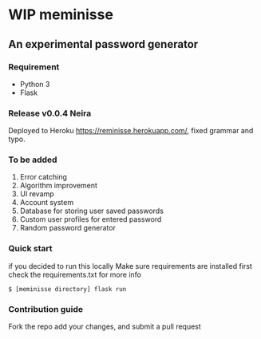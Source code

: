 # WIP meminisse
## An experimental password generator

### Requirement

- Python 3
- Flask

### Release v0.0.4 Neira

Deployed to Heroku https://reminisse.herokuapp.com/,
fixed grammar and typo.

### To be added

1. Error catching
2. Algorithm improvement
3. UI revamp
4. Account system
5. Database for storing user saved passwords
6. Custom user profiles for entered password
7. Random password generator

### Quick start

if you decided to run this locally
Make sure requirements are installed first
check the requirements.txt for more info

```
$ [meminisse directory] flask run
```

### Contribution guide

Fork the repo add your changes, and submit a pull request